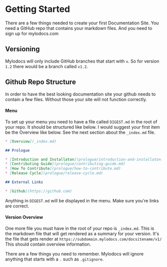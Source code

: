 # Getting Started

There are a few things needed to create your first Documentation Site. You need a GitHub repo that contains your markdown files. And you need to sign up for mylodocs.com



## Versioning 

Mylodocs will only include GitHub branches that start with `v`. So for version `1.2` there would be a branch called `v1.2`.



## Github Repo Structure

In order to have the best looking documentation site your github needs to contain a few files. Without those your site will not function correctly.

#### Menu

To set up your menu you need to have a file called `DIGEST.md` in the root of your repo. It should be structured like below. I would suggest your first item be the Overview like below. See the next section about the `_index.md` file. 

```markdown
* [Overview](_index.md)

## Prologue

* [Introduction and Installaton](prologue/introduction-and-installaton.md)
* [Contributing Guide](prologue/contributing-guide.md)
* [How To Contribute](prologue/how-to-contribute.md)
* [Release Cycle](prologue/release-cycle.md)

## External Links

* [Github](https://github.com)
```

Anything in `DIGEST.md` will be displayed in the menu. Make sure you're links are correct. 

#### Version Overview

One more file you must have in the root of your repo is `_index.md`. This is the markdown file that will get rendered as a summary for your version. It's the file that gets render at `https://subdomain.mylodocs.com/docsitename/v1/` This should contain overview information. 

There are a few things you need to remember. Mylodocs will ignore anything that starts with a `.` such as `.gitignore`.
